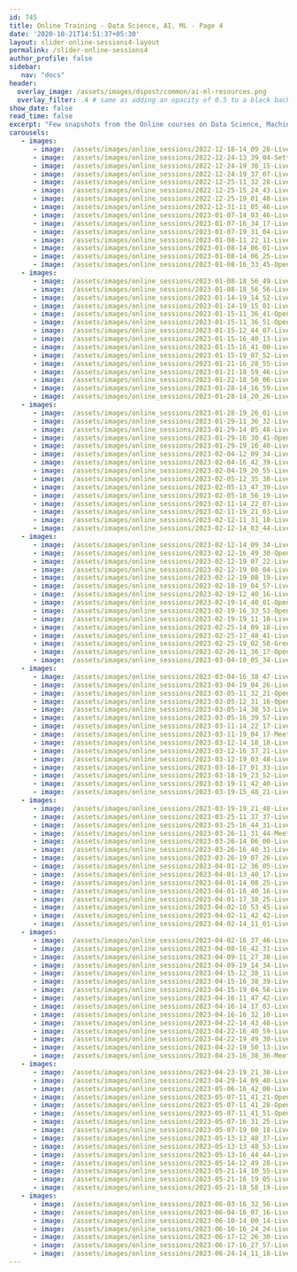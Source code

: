 ```yaml
---
id: 745    
title: Online Training - Data Science, AI, ML - Page 4
date: '2020-10-21T14:51:37+05:30'
layout: slider-online-sessions4-layout      
permalink: /slider-online-sessions4
author_profile: false
sidebar:
   nav: "docs"
header:
  overlay_image: /assets/images/dspost/common/ai-ml-resources.png
  overlay_filter: .4 # same as adding an opacity of 0.5 to a black background
show_date: false
read_time: false
excerpt: "Few snapshots from the Online courses on Data Science, Machine Learning, Deep Learning, NLP, Project Management, Agile Management. 2000+ learners, 400+ sessions, 1600+ Hours. Learners across the Glove."
carousels:
   - images: 
      - image:  /assets/images/online_sessions/2022-12-18-14_09_28-LiveSession-upGrad.png
      - image:  /assets/images/online_sessions/2022-12-24-13_39_04-Settings.png
      - image:  /assets/images/online_sessions/2022-12-24-19_36_15-LiveSession-upGrad.png
      - image:  /assets/images/online_sessions/2022-12-24-19_37_07-LiveSession-upGrad.png
      - image:  /assets/images/online_sessions/2022-12-25-11_32_28-LiveSession-upGrad.png
      - image:  /assets/images/online_sessions/2022-12-25-15_24_43-LiveSession-upGrad.png
      - image:  /assets/images/online_sessions/2022-12-25-19_01_48-LiveSession-upGrad.png
      - image:  /assets/images/online_sessions/2022-12-31-11_05_46-LiveSession-upGrad.png
      - image:  /assets/images/online_sessions/2023-01-07-14_03_46-LiveSession-upGrad.jpg
      - image:  /assets/images/online_sessions/2023-01-07-16_34_17-LiveSession-upGrad.jpg
      - image:  /assets/images/online_sessions/2023-01-07-19_31_04-LiveSession-upGrad.jpg
      - image:  /assets/images/online_sessions/2023-01-08-11_22_11-LiveSession-upGrad.jpg
      - image:  /assets/images/online_sessions/2023-01-08-14_06_01-LiveSession-upGrad.jpg
      - image:  /assets/images/online_sessions/2023-01-08-14_06_25-LiveSession-upGrad.jpg
      - image:  /assets/images/online_sessions/2023-01-08-16_33_45-OpenBoard.jpg
   - images: 
      - image:  /assets/images/online_sessions/2023-01-08-18_56_49-LiveSession-upGrad.jpg
      - image:  /assets/images/online_sessions/2023-01-08-18_56_56-LiveSession-upGrad.jpg
      - image:  /assets/images/online_sessions/2023-01-14-19_14_52-LiveSession-upGrad.jpg
      - image:  /assets/images/online_sessions/2023-01-14-19_15_01-LiveSession-upGrad.jpg
      - image:  /assets/images/online_sessions/2023-01-15-11_36_41-OpenBoard.jpg
      - image:  /assets/images/online_sessions/2023-01-15-11_36_51-OpenBoard.jpg
      - image:  /assets/images/online_sessions/2023-01-15-12_44_07-LiveSession-upGrad.jpg
      - image:  /assets/images/online_sessions/2023-01-15-16_40_13-LiveSession-upGrad.jpg
      - image:  /assets/images/online_sessions/2023-01-15-16_41_00-LiveSession-upGrad.jpg
      - image:  /assets/images/online_sessions/2023-01-15-19_07_52-LiveSession-upGrad.jpg
      - image:  /assets/images/online_sessions/2023-01-21-16_28_55-LiveSession-upGrad.jpg
      - image:  /assets/images/online_sessions/2023-01-21-18_59_46-LiveSession-upGrad.jpg
      - image:  /assets/images/online_sessions/2023-01-22-18_50_06-LiveSession-upGrad.jpg
      - image:  /assets/images/online_sessions/2023-01-28-14_16_59-LiveSession-upGrad.jpg
      - image:  /assets/images/online_sessions/2023-01-28-14_20_26-LiveSession-upGrad.jpg
   - images: 
      - image:  /assets/images/online_sessions/2023-01-28-19_26_01-LiveSession-upGrad.jpg
      - image:  /assets/images/online_sessions/2023-01-29-11_36_32-LiveSession-upGrad.jpg
      - image:  /assets/images/online_sessions/2023-01-29-14_05_48-LiveSession-upGrad.jpg
      - image:  /assets/images/online_sessions/2023-01-29-16_30_41-OpenBoard.jpg
      - image:  /assets/images/online_sessions/2023-01-29-19_16_40-LiveSession-upGrad.jpg
      - image:  /assets/images/online_sessions/2023-02-04-12_09_34-LiveSession-upGrad.jpg
      - image:  /assets/images/online_sessions/2023-02-04-16_42_39-LiveSession-upGrad.jpg
      - image:  /assets/images/online_sessions/2023-02-04-19_20_55-LiveSession-upGrad.jpg
      - image:  /assets/images/online_sessions/2023-02-05-12_35_38-LiveSession-upGrad.jpg
      - image:  /assets/images/online_sessions/2023-02-05-13_47_39-LiveSession-upGrad.jpg
      - image:  /assets/images/online_sessions/2023-02-05-18_56_19-LiveSession-upGrad.jpg
      - image:  /assets/images/online_sessions/2023-02-11-14_22_07-LiveSession-upGrad.jpg
      - image:  /assets/images/online_sessions/2023-02-11-19_21_03-LiveSession-upGrad.jpg
      - image:  /assets/images/online_sessions/2023-02-12-11_31_18-LiveSession-upGrad.jpg
      - image:  /assets/images/online_sessions/2023-02-12-14_03_44-LiveSession-upGrad.jpg
   - images: 
      - image:  /assets/images/online_sessions/2023-02-12-14_09_34-LiveSession-upGrad.jpg
      - image:  /assets/images/online_sessions/2023-02-12-16_49_30-OpenBoard.jpg
      - image:  /assets/images/online_sessions/2023-02-12-19_07_22-LiveSession-upGrad.jpg
      - image:  /assets/images/online_sessions/2023-02-12-19_08_04-LiveSession-upGrad.jpg
      - image:  /assets/images/online_sessions/2023-02-12-19_08_19-LiveSession-upGrad.jpg
      - image:  /assets/images/online_sessions/2023-02-18-19_04_57-LiveSession-upGrad-Brave.jpg
      - image:  /assets/images/online_sessions/2023-02-19-12_40_16-LiveSession-upGrad-Brave.jpg
      - image:  /assets/images/online_sessions/2023-02-19-14_40_01-OpenBoard.jpg
      - image:  /assets/images/online_sessions/2023-02-19-16_33_53-OpenBoard.jpg
      - image:  /assets/images/online_sessions/2023-02-19-19_11_10-LiveSession-upGrad-Brave.jpg
      - image:  /assets/images/online_sessions/2023-02-25-14_09_18-LiveSession-upGrad.png
      - image:  /assets/images/online_sessions/2023-02-25-17_48_41-LiveSession-upGrad.png
      - image:  /assets/images/online_sessions/2023-02-25-19_02_58-Greenshot.png
      - image:  /assets/images/online_sessions/2023-02-26-11_36_17-OpenBoard.png
      - image:  /assets/images/online_sessions/2023-03-04-10_05_34-LiveSession-upGrad.png
   - images: 
      - image:  /assets/images/online_sessions/2023-03-04-16_38_47-LiveSession-upGrad.png
      - image:  /assets/images/online_sessions/2023-03-04-19_04_26-LiveSession-upGrad.png
      - image:  /assets/images/online_sessions/2023-03-05-11_32_21-OpenBoard.png
      - image:  /assets/images/online_sessions/2023-03-05-12_31_16-OpenBoard.png
      - image:  /assets/images/online_sessions/2023-03-05-14_38_53-LiveSession-upGrad.png
      - image:  /assets/images/online_sessions/2023-03-05-16_39_57-LiveSession-upGrad.png
      - image:  /assets/images/online_sessions/2023-03-11-14_22_17-LiveSession-upGrad.png
      - image:  /assets/images/online_sessions/2023-03-11-19_04_17-Meet-jum-ugrn-iqg.png
      - image:  /assets/images/online_sessions/2023-03-12-14_18_18-LiveSession-upGrad.png
      - image:  /assets/images/online_sessions/2023-03-12-16_37_21-LiveSession-upGrad.png
      - image:  /assets/images/online_sessions/2023-03-12-19_03_48-LiveSession-upGrad.png
      - image:  /assets/images/online_sessions/2023-03-18-17_01_33-LiveSession-upGrad.png
      - image:  /assets/images/online_sessions/2023-03-18-19_23_52-LiveSession-upGrad.png
      - image:  /assets/images/online_sessions/2023-03-19-11_42_40-LiveSession-upGrad.png
      - image:  /assets/images/online_sessions/2023-03-19-15_48_21-LiveSession-upGrad.png
   - images: 
      - image:  /assets/images/online_sessions/2023-03-19-19_21_48-LiveSession-upGrad.png
      - image:  /assets/images/online_sessions/2023-03-25-11_37_37-LiveSession-upGrad.png
      - image:  /assets/images/online_sessions/2023-03-25-16_44_31-LiveSession-upGrad.png
      - image:  /assets/images/online_sessions/2023-03-26-11_31_44-Meet-ouy-esgx-pnt.png
      - image:  /assets/images/online_sessions/2023-03-26-14_06_00-LiveSession-upGrad.png
      - image:  /assets/images/online_sessions/2023-03-26-16_40_31-LiveSession-upGrad.png
      - image:  /assets/images/online_sessions/2023-03-26-19_07_26-LiveSession-upGrad.png
      - image:  /assets/images/online_sessions/2023-04-01-12_36_05-LiveSession-upGrad.png
      - image:  /assets/images/online_sessions/2023-04-01-13_40_17-LiveSession-upGrad.png
      - image:  /assets/images/online_sessions/2023-04-01-14_08_25-LiveSession-upGrad.png
      - image:  /assets/images/online_sessions/2023-04-01-16_40_16-LiveSession-upGrad.png
      - image:  /assets/images/online_sessions/2023-04-01-17_38_25-LiveSession-upGrad.png
      - image:  /assets/images/online_sessions/2023-04-02-10_53_45-LiveSession-upGrad.png
      - image:  /assets/images/online_sessions/2023-04-02-11_42_42-LiveSession-upGrad.png
      - image:  /assets/images/online_sessions/2023-04-02-14_11_01-LiveSession-upGrad.png
   - images: 
      - image:  /assets/images/online_sessions/2023-04-02-16_37_46-LiveSession-upGrad.png
      - image:  /assets/images/online_sessions/2023-04-08-16_42_31-LiveSession-upGrad.png
      - image:  /assets/images/online_sessions/2023-04-09-11_27_38-LiveSession-upGrad.png
      - image:  /assets/images/online_sessions/2023-04-09-19_14_34-LiveSession-upGrad.png
      - image:  /assets/images/online_sessions/2023-04-15-12_38_11-LiveSession-upGrad.png
      - image:  /assets/images/online_sessions/2023-04-15-16_38_39-LiveSession-upGrad.png
      - image:  /assets/images/online_sessions/2023-04-15-19_04_58-LiveSession-upGrad.png
      - image:  /assets/images/online_sessions/2023-04-16-11_47_42-LiveSession-upGrad.png
      - image:  /assets/images/online_sessions/2023-04-16-14_17_03-LiveSession-upGrad.png
      - image:  /assets/images/online_sessions/2023-04-16-16_32_10-LiveSession-upGrad.png
      - image:  /assets/images/online_sessions/2023-04-22-14_43_40-LiveSession-upGrad.png
      - image:  /assets/images/online_sessions/2023-04-22-16_40_59-LiveSession-upGrad.png
      - image:  /assets/images/online_sessions/2023-04-22-19_49_30-LiveSession-upGrad.png
      - image:  /assets/images/online_sessions/2023-04-22-19_50_13-LiveSession-upGrad.png
      - image:  /assets/images/online_sessions/2023-04-23-16_38_36-Meet-qvu-gjwx-nyy.png
   - images: 
      - image:  /assets/images/online_sessions/2023-04-23-19_21_38-LiveSession-upGrad.png
      - image:  /assets/images/online_sessions/2023-04-29-14_09_40-LiveSession-upGrad.png
      - image:  /assets/images/online_sessions/2023-05-06-16_42_00-LiveSession-upGrad.png
      - image:  /assets/images/online_sessions/2023-05-07-11_41_21-OpenBoard.png
      - image:  /assets/images/online_sessions/2023-05-07-11_41_28-OpenBoard.png
      - image:  /assets/images/online_sessions/2023-05-07-11_41_51-OpenBoard.png
      - image:  /assets/images/online_sessions/2023-05-07-16_31_25-LiveSession-upGrad.png
      - image:  /assets/images/online_sessions/2023-05-07-19_08_18-LiveSession-upGrad.png
      - image:  /assets/images/online_sessions/2023-05-13-13_48_37-LiveSession-upGrad.png
      - image:  /assets/images/online_sessions/2023-05-13-13_48_53-LiveSession-upGrad.png
      - image:  /assets/images/online_sessions/2023-05-13-16_44_44-LiveSession-upGrad.png
      - image:  /assets/images/online_sessions/2023-05-14-12_49_28-LiveSession-upGrad.png
      - image:  /assets/images/online_sessions/2023-05-21-14_10_55-LiveSession-upGrad.png
      - image:  /assets/images/online_sessions/2023-05-21-16_19_05-LiveSession-upGrad.png
      - image:  /assets/images/online_sessions/2023-05-21-18_58_19-LiveSession-upGrad.png
   - images: 
      - image:  /assets/images/online_sessions/2023-06-03-16_32_56-LiveSession-upGrad.png
      - image:  /assets/images/online_sessions/2023-06-04-16_07_16-LiveSession-upGrad.png
      - image:  /assets/images/online_sessions/2023-06-10-14_00_14-LiveSession-upGrad.png
      - image:  /assets/images/online_sessions/2023-06-10-16_24_24-LiveSession-upGrad.png
      - image:  /assets/images/online_sessions/2023-06-17-12_26_30-LiveSession-upGrad.png
      - image:  /assets/images/online_sessions/2023-06-17-16_27_57-LiveSession-upGrad.png
      - image:  /assets/images/online_sessions/2023-06-24-14_11_18-LiveSession-upGrad.png
---    
```




